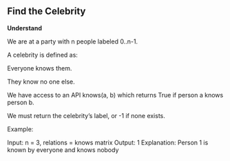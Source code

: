 ## Find the Celebrity
**Understand**

We are at a party with n people labeled 0..n-1.

A celebrity is defined as:

Everyone knows them.

They know no one else.

We have access to an API knows(a, b) which returns True if person a knows person b.

We must return the celebrity’s label, or -1 if none exists.

Example:

Input: n = 3, relations = knows matrix
Output: 1
Explanation: Person 1 is known by everyone and knows nobody